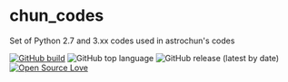 # chun_codes
Set of Python 2.7 and 3.xx codes used in astrochun's codes

[![GitHub build](https://github.com/astrochun/chun_codes/workflows/Python%20package/badge.svg?branch=master)](https://github.com/astrochun/chun_codes/actions?query=workflow%3A%22Python+package%22)
![GitHub top language](https://img.shields.io/github/languages/top/astrochun/chun_codes)
![GitHub release (latest by date)](https://img.shields.io/github/v/release/astrochun/chun_codes)
[![Open Source Love](https://badges.frapsoft.com/os/mit/mit.svg?v=102)](https://github.com/ellerbrock/open-source-badge/)

